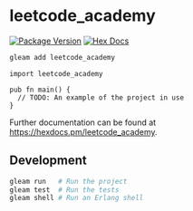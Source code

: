 # leetcode_academy

[![Package Version](https://img.shields.io/hexpm/v/leetcode_academy)](https://hex.pm/packages/leetcode_academy)
[![Hex Docs](https://img.shields.io/badge/hex-docs-ffaff3)](https://hexdocs.pm/leetcode_academy/)

```sh
gleam add leetcode_academy
```
```gleam
import leetcode_academy

pub fn main() {
  // TODO: An example of the project in use
}
```

Further documentation can be found at <https://hexdocs.pm/leetcode_academy>.

## Development

```sh
gleam run   # Run the project
gleam test  # Run the tests
gleam shell # Run an Erlang shell
```
